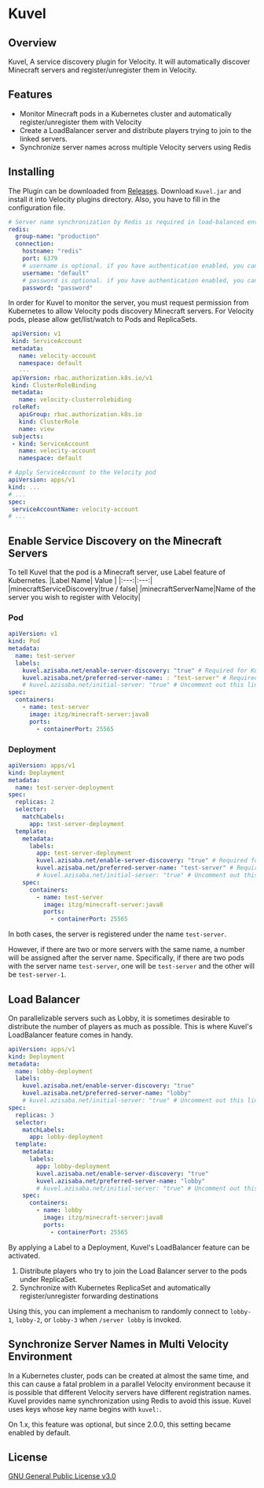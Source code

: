 # Kuvel
## Overview
Kuvel, A service discovery plugin for Velocity. It will automatically discover Minecraft servers and
register/unregister them in Velocity.

## Features

* Monitor Minecraft pods in a Kubernetes cluster and automatically register/unregister them with
  Velocity
* Create a LoadBalancer server and distribute players trying to join to the linked servers.
* Synchronize server names across multiple Velocity servers using Redis

## Installing

The Plugin can be downloaded
from [Releases](https://github.com/AzisabaNetwork/Kuvel/releases/latest). Download `Kuvel.jar` and
install it into Velocity plugins directory. Also, you have to fill in the configuration file.

```yml
# Server name synchronization by Redis is required in load-balanced environments using multiple Velocity.
redis:
  group-name: "production"
  connection:
    hostname: "redis"
    port: 6379
    # username is optional. if you have authentication enabled, you can use it here. Or leave it blank or null.
    username: "default"
    # password is optional. if you have authentication enabled, you can use it here. Or leave it blank or null.
    password: "password"
```

In order for Kuvel to monitor the server, you must request permission from Kubernetes to allow
Velocity pods discovery Minecraft servers. For Velocity pods, please allow get/list/watch to Pods
and ReplicaSets.

```yml
 apiVersion: v1
 kind: ServiceAccount
 metadata:
   name: velocity-account
   namespace: default
   ---
 apiVersion: rbac.authorization.k8s.io/v1
 kind: ClusterRoleBinding
 metadata:
   name: velocity-clusterrolebiding
 roleRef:
   apiGroup: rbac.authorization.k8s.io
   kind: ClusterRole
   name: view
 subjects:
 - kind: ServiceAccount
   name: velocity-account
   namespace: default
 ```
 ```yml
# Apply ServiceAccount to the Velocity pod
apiVersion: apps/v1
kind: ...
# ...
spec:
  serviceAccountName: velocity-account
# ...
 ```

## Enable Service Discovery on the Minecraft Servers
To tell Kuvel that the pod is a Minecraft server, use Label feature of Kubernetes.
|Label Name| Value |
|:---:|:---:|
|minecraftServiceDiscovery|true / false|
|minecraftServerName|Name of the server you wish to register with Velocity|

### Pod

```yml
apiVersion: v1
kind: Pod
metadata:
  name: test-server
  labels:
    kuvel.azisaba.net/enable-server-discovery: "true" # Required for Kuvel to detect Minecraft servers.
    kuvel.azisaba.net/preferred-server-name: : "test-server" # Required for Kuvel to name the server
    # kuvel.azisaba.net/initial-server: "true" # Uncomment out this line if you want to make this server the initial server.   
spec:
  containers:
    - name: test-server
      image: itzg/minecraft-server:java8
      ports:
        - containerPort: 25565
```

### Deployment
```yml
apiVersion: apps/v1
kind: Deployment
metadata:
  name: test-server-deployment
spec:
  replicas: 2
  selector:
    matchLabels:
      app: test-server-deployment
  template:
    metadata:
      labels:
        app: test-server-deployment
        kuvel.azisaba.net/enable-server-discovery: "true" # Required for Kuvel to detect Minecraft servers.
        kuvel.azisaba.net/preferred-server-name: "test-server" # Required for Kuvel to name the server
        # kuvel.azisaba.net/initial-server: "true" # Uncomment out this line if you want to make this server the initial server.
    spec:
      containers:
        - name: test-server
          image: itzg/minecraft-server:java8
          ports:
            - containerPort: 25565
```

In both cases, the server is registered under the name `test-server`.

However, if there are two or more servers with the same name, a number will be assigned after the server name. Specifically, if there are two pods with the server name `test-server`, one will be `test-server` and the other will be `test-server-1`.

## Load Balancer

On parallelizable servers such as Lobby, it is sometimes desirable to distribute the number of players as much as possible. This is where Kuvel's LoadBalancer feature comes in handy.

```yml
apiVersion: apps/v1
kind: Deployment
metadata:
  name: lobby-deployment
  labels:
    kuvel.azisaba.net/enable-server-discovery: "true"
    kuvel.azisaba.net/preferred-server-name: "lobby"
    # kuvel.azisaba.net/initial-server: "true" # Uncomment out this line if you want to make this load balancer server the initial server.
spec:
  replicas: 3
  selector:
    matchLabels:
      app: lobby-deployment
  template:
    metadata:
      labels:
        app: lobby-deployment
        kuvel.azisaba.net/enable-server-discovery: "true"
        kuvel.azisaba.net/preferred-server-name: "lobby"
        # kuvel.azisaba.net/initial-server: "true" # Uncomment out this line if you want to make this server the initial server.
    spec:
      containers:
        - name: lobby
          image: itzg/minecraft-server:java8
          ports:
            - containerPort: 25565
```

By applying a Label to a Deployment, Kuvel's LoadBalancer feature can be activated.

1. Distribute players who try to join the Load Balancer server to the pods under ReplicaSet.
2. Synchronize with Kubernetes ReplicaSet and automatically register/unregister forwarding destinations

Using this, you can implement a mechanism to randomly connect to `lobby-1`, `lobby-2`, or `lobby-3` when `/server lobby` is invoked.

## Synchronize Server Names in Multi Velocity Environment

In a Kubernetes cluster, pods can be created at almost the same time, and this can cause a fatal
problem in a parallel Velocity environment because it is possible that different Velocity servers
have different registration names. Kuvel provides name synchronization using Redis to avoid this
issue. Kuvel uses keys whose key name begins with `kuvel:`.

On 1.x, this feature was optional, but since 2.0.0, this setting became enabled by default.

## License
[GNU General Public License v3.0](LICENSE)
